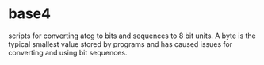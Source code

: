 # base4

scripts for converting atcg to bits and sequences to 8 bit units. A byte is the typical smallest value stored by programs and has caused issues for converting and using bit sequences.
